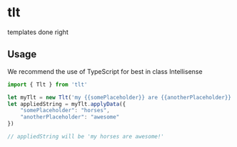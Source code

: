 # tlt
templates done right

## Usage
We recommend the use of TypeScript for best in class Intellisense

```javascript
import { Tlt } from 'tlt'

let myTlt = new Tlt('my {{somePlaceholder}} are {{anotherPlaceholder}}!')
let appliedString = myTlt.applyData({
    "somePlaceholder": "horses",
    "anotherPlaceholder": "awesome"
})

// appliedString will be 'my horses are awesome!'
```